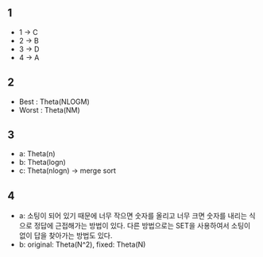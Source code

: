 ## 1
- 1 -> C
- 2 -> B
- 3 -> D
- 4 -> A

## 2
- Best : Theta(NLOGM)
- Worst : Theta(NM)

## 3
- a: Theta(n)
- b: Theta(logn)
- c: Theta(nlogn) -> merge sort

## 4
- a: 소팅이 되어 있기 때문에 너무 작으면 숫자를 올리고 너무 크면 숫자를 내리는 식으로 정답에 근접해가는 방법이 있다. 다른 방법으로는 SET을 사용하여서 소팅이 없이 답을 찾아가는 방법도 있다.
- b: original: Theta(N^2), fixed: Theta(N)